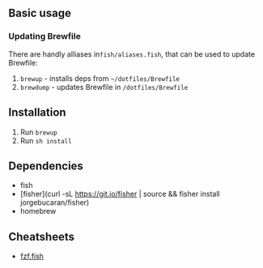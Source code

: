 ## Basic usage

### Updating Brewfile

There are handly alliases in`fish/aliases.fish`, that can be used to update Brewfile:
1. `brewup` - installs deps from `~/dotfiles/Brewfile`
2. `brewdump` - updates Brewfile in `/dotfiles/Brewfile`

## Installation

1. Run `brewup`
2. Run `sh install`

## Dependencies

- fish
- [fisher](curl -sL https://git.io/fisher | source && fisher install jorgebucaran/fisher)
- homebrew

## Cheatsheets

- [fzf.fish](https://github.com/PatrickF1/fzf.fish)
